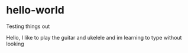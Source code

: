 # hello-world
Testing things out

Hello, I like to play the guitar and ukelele and im learning to type without looking

